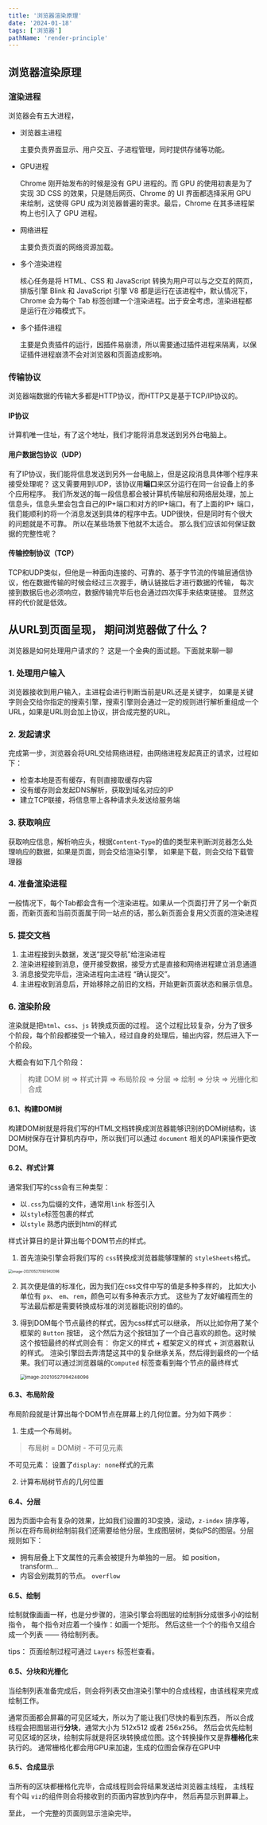 ```yaml
---
title: '浏览器渲染原理'
date: '2024-01-18'
tags: ['浏览器']
pathName: 'render-principle'
---
```


## 浏览器渲染原理

### 渲染进程

浏览器会有五大进程， 

- 浏览器主进程

  主要负责界面显示、用户交互、子进程管理，同时提供存储等功能。

- GPU进程

  Chrome 刚开始发布的时候是没有 GPU 进程的。而 GPU 的使用初衷是为了实现 3D CSS 的效果，只是随后网页、Chrome 的 UI 界面都选择采用 GPU 来绘制，这使得 GPU 成为浏览器普遍的需求。最后，Chrome 在其多进程架构上也引入了 GPU 进程。

- 网络进程

  主要负责页面的网络资源加载。

- 多个渲染进程

  核心任务是将 HTML、CSS 和 JavaScript 转换为用户可以与之交互的网页，排版引擎 Blink 和 JavaScript 引擎 V8 都是运行在该进程中，默认情况下，Chrome 会为每个 Tab 标签创建一个渲染进程。出于安全考虑，渲染进程都是运行在沙箱模式下。

- 多个插件进程

  主要是负责插件的运行，因插件易崩溃，所以需要通过插件进程来隔离，以保证插件进程崩溃不会对浏览器和页面造成影响。



### 传输协议

浏览器端数据的传输大多都是HTTP协议，而HTTP又是基于TCP/IP协议的。

#### IP协议

计算机唯一住址，有了这个地址，我们才能将消息发送到另外台电脑上。

#### 用户数据包协议（UDP）

有了IP协议，我们能将信息发送到另外一台电脑上，但是这段消息具体哪个程序来接受处理呢？ 这又需要用到UDP，该协议用**端口**来区分运行在同一台设备上的多个应用程序。 我们所发送的每一段信息都会被计算机传输层和网络层处理，加上信息头，信息头里会包含自己的IP+端口和对方的IP+端口。有了上面的IP+ 端口，我们能顺利的将一个消息发送到具体的程序中去。UDP很快，但是同时有个很大的问题就是不可靠。 所以在某些场景下他就不太适合。  那么我们应该如何保证数据的完整性呢？ 

#### 传输控制协议（TCP）

TCP和UDP类似，但他是一种面向连接的、可靠的、基于字节流的传输层通信协议，他在数据传输的时候会经过三次握手，确认链接后才进行数据的传输， 每次接到数据后也必须响应，数据传输完毕后也会通过四次挥手来结束链接。 显然这样的代价就是低效。



## 从URL到页面呈现， 期间浏览器做了什么？

浏览器是如何处理用户请求的？ 这是一个金典的面试题。下面就来聊一聊

### 1. 处理用户输入

浏览器接收到用户输入，主进程会进行判断当前是URL还是关键字， 如果是关键字则会交给你指定的搜索引擎，搜索引擎则会通过一定的规则进行解析重组成一个URL，如果是URL则会加上协议，拼合成完整的URL。

### 2. 发起请求

完成第一步，浏览器会将URL交给网络进程，由网络进程发起真正的请求，过程如下：

- 检查本地是否有缓存，有则直接取缓存内容
- 没有缓存则会发起DNS解析，获取到域名对应的IP
- 建立TCP联接，将信息带上各种请求头发送给服务端

### 3. 获取响应

获取响应信息，解析响应头，根据`Content-Type`的值的类型来判断浏览器怎么处理响应的数据，如果是页面，则会交给渲染引擎， 如果是下载，则会交给下载管理器

### 4. 准备渲染进程

一般情况下，每个Tab都会含有一个渲染进程。如果从一个页面打开了另一个新页面，而新页面和当前页面属于同一站点的话，那么新页面会复用父页面的渲染进程

### 5. 提交文档

1. 主进程接到头数据，发送“提交导航”给渲染进程
2. 渲染进程接到消息，便开接受数据，接受方式是直接和网络进程建立消息通道
3. 消息接受完毕后，渲染进程向主进程 “确认提交”。
4. 主进程收到消息后，开始移除之前旧的文档，开始更新页面状态和展示信息。

### 6. 渲染阶段

渲染就是把`html`、`css`、`js` 转换成页面的过程。 这个过程比较复杂，分为了很多个阶段，每个阶段都接受一个输入，经过自身的处理后，输出内容，然后进入下一个阶段。

大概会有如下几个阶段： 

> 构建 DOM 树 => 样式计算 => 布局阶段 => 分层 => 绘制 => 分块 => 光栅化和合成



#### 6.1、构建DOM树

构建DOM树就是将我们写的HTML文档转换成浏览器能够识别的DOM树结构，该DOM树保存在计算机内存中，所以我们可以通过 `document` 相关的API来操作更改DOM。

#### 6.2、样式计算

通常我们写的css会有三种类型：

- 以`.css`为后缀的文件，通常用`link` 标签引入
- 以`style`标签包裹的样式
- 以`style` 熟悉内嵌到html的样式

样式计算目的是计算出每个DOM节点的样式。

1. 首先渲染引擎会将我们写的 `css`转换成浏览器能够理解的 `styleSheets`格式。

<img src="http://qiniu.yogoo.co/notes/image-20210527092942096.png" alt="image-20210527092942096" style="zoom:50%;" />



2. 其次便是值的标准化，因为我们在css文件中写的值是多种多样的， 比如大小单位有 `px`、 `em`、`rem`，颜色可以有多种表示方式。 这些为了友好编程而生的写法最后都是需要转换成标准的浏览器能识别的值的。

3. 得到DOM每个节点最终的样式，因为css样式可以继承， 所以比如你用了某个框架的 `Button` 按钮， 这个然后为这个按钮加了一个自己喜欢的颜色。这时候这个按钮最终的样式则会有： 你定义的样式 + 框架定义的样式 + 浏览器默认的样式。 渲染引擎回去弄清楚这其中的复杂继承关系，然后得到最终的一个结果。我们可以通过浏览器端的`Computed` 标签查看到每个节点的最终样式

   <img src="http://qiniu.yogoo.co/notes/image-20210527094248096.png" alt="image-20210527094248096" style="zoom:67%;" />

#### 6.3、布局阶段

布局阶段就是计算出每个DOM节点在屏幕上的几何位置。分为如下两步：

1. 生成一个布局树。 

> 布局树 =  DOM树 -  不可见元素

不可见元素： 设置了`display: none`样式的元素

2. 计算布局树节点的几何位置

#### 6.4、分层

因为页面中会有复杂的效果，比如我们设置的3D变换，滚动，`z-index` 排序等，所以在将布局树绘制前我们还需要给他分层。生成图层树，类似PS的图层。分层规则如下：

- 拥有层叠上下文属性的元素会被提升为单独的一层。 如 position， transform...
- 内容会别裁剪的节点。 `overflow`

#### 6.5、绘制

绘制就像画画一样，也是分步骤的，渲染引擎会将图层的绘制拆分成很多小的绘制指令， 每个指令对应着一个操作：如画一个矩形。 然后这些一个个的指令又组合成一个列表  —— 待绘制列表。

tips： 页面绘制过程可通过 `Layers` 标签栏查看。

#### 6.5、分块和光栅化

当绘制列表准备完成后，则会将列表交由渲染引擎中的合成线程，由该线程来完成绘制工作。

通常页面都会屏幕的可见区域大，所以为了能让我们尽快的看到东西， 所以合成线程会把图层进行**分块**，通常大小为 512x512 或者 256x256。 然后会优先绘制可见区域的区块，绘制实际就是将区块转换成位图。这个转换操作又是靠**栅格化**来执行的。 通常栅格化都会用GPU来加速，生成的位图会保存在GPU中



#### 6.5、合成显示

当所有的区块都栅格化完毕，合成线程则会将结果发送给浏览器主线程， 主线程有个叫 `viz`的组件则会将接收到的页面内容放到内存中， 然后再显示到屏幕上。



至此， 一个完整的页面则显示渲染完毕。